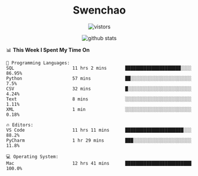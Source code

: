 <h1 align="center">Swenchao</h3>

<p align="center">
  <img src="https://visitor-badge.glitch.me/badge?page_id=Swenchao" alt="vistors" />
</p>

<p align="center">
  <img src="https://github-readme-stats.vercel.app/api?username=Swenchao&count_private=true&show_icons=true&theme=vue-dark&hide_title=true" alt="github stats" />
</p>

<!--START_SECTION:waka-->
📊 **This Week I Spent My Time On** 

```text
💬 Programming Languages: 
SQL                      11 hrs 2 mins       █████████████████████░░░░   86.95% 
Python                   57 mins             ██░░░░░░░░░░░░░░░░░░░░░░░   7.5% 
CSV                      32 mins             █░░░░░░░░░░░░░░░░░░░░░░░░   4.24% 
Text                     8 mins              ░░░░░░░░░░░░░░░░░░░░░░░░░   1.11% 
XML                      1 min               ░░░░░░░░░░░░░░░░░░░░░░░░░   0.18%

🔥 Editors: 
VS Code                  11 hrs 11 mins      ██████████████████████░░░   88.2% 
PyCharm                  1 hr 29 mins        ███░░░░░░░░░░░░░░░░░░░░░░   11.8%

💻 Operating System: 
Mac                      12 hrs 41 mins      █████████████████████████   100.0%

```


<!--END_SECTION:waka-->
